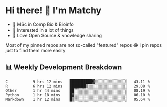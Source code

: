 # Hi there! 👋 I'm Matchy

- 🧬 MSc in Comp Bio & Bioinfo
- 🎈 Interested in a lot of things
- 💜 Love Open Source & knowledge sharing

Most of my pinned repos are not so-called "featured" repos 😂 I pin repos just to find them more easily

## 📊 Weekly Development Breakdown

<!--START_SECTION:waka-->

```text
C           9 hrs 12 mins   ██████████▓░░░░░░░░░░░░░░   43.11 %
R           6 hrs 12 mins   ███████▒░░░░░░░░░░░░░░░░░   29.08 %
Other       1 hr 44 mins    ██░░░░░░░░░░░░░░░░░░░░░░░   08.19 %
Python      1 hr 18 mins    █▓░░░░░░░░░░░░░░░░░░░░░░░   06.10 %
Markdown    1 hr 12 mins    █▒░░░░░░░░░░░░░░░░░░░░░░░   05.64 %
```

<!--END_SECTION:waka-->
